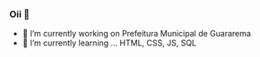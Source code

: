 ### Oii 👋


- 🔭 I’m currently working on Prefeitura Municipal de Guararema
- 🌱 I’m currently learning ... HTML, CSS, JS, SQL

